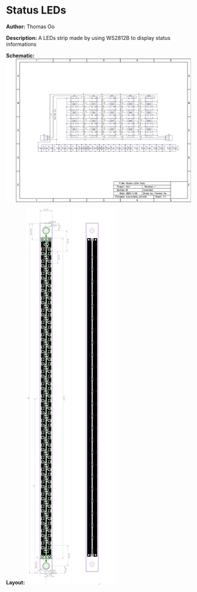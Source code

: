 # Status LEDs

__Author:__ Thomas Oo

__Description:__ A LEDs strip made by using WS2812B to display status informations

__Schematic:__ ![](status-leds-s1.jpg)

__Layout:__ ![](status-leds-l1.jpg) ![](status-leds-l2.jpg)
